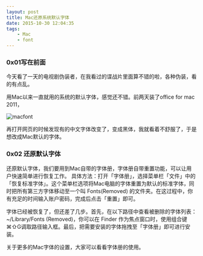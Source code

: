 ```yaml
---
layout: post
title: Mac还原系统默认字体
date: 2015-10-30 12:04:35
tags:
	- Mac
	- font
---
```

### 0x01写在前面
今天看了一天的电视剧伪装者，在我看过的谍战片里面算不错的啦，各种伪装，看的有点乱。

用Mac以来一直就用的系统的默认字体，感觉还不错。前两天装了office for mac 2011，

![macfont](http://7oxhal.com1.z0.glb.clouddn.com/macfont.png)
<!-- more -->
再打开网页的时候发现有的中文字体改变了，变成黑体，我就看着不舒服了，于是想改成Mac默认的字体。
### 0x02 还原默认字体
还原默认字体，我们要用到Mac自带的字体册，字体册自带重置功能，可以让用户快速简单进行恢复工作。
具体方法：打开「字体册」，选择菜单栏「文件」中的「恢复标准字体」。这个菜单栏选项将Mac电脑的字体重置为默认的标准字体，同时把所有第三方字体移动至一个叫 Fonts(Removed) 的文件夹。在这过程中，你有充足的时间输入账户密码，完成后点击「重置」即可。

字体已经被恢复了，但还差了几步。首先，在以下路径中查看被删除的字体列表：~/Library/Fonts (Removed)，你可以在 Finder 作为焦点窗口时，使用组合键⌘⇧G调取路径输入框。最后，把需要安装的字体拖拽至「字体册」即可进行安装。

关于更多的Mac字体的设置，大家可以看看字体册的使用。
